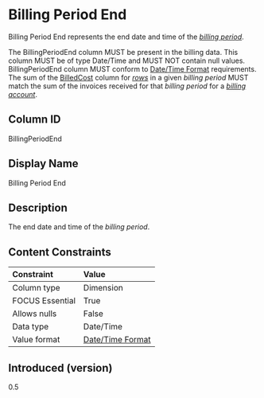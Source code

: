 # Billing Period End

Billing Period End represents the end date and time of the [*billing period*](#glossary:billing-period).

The BillingPeriodEnd column MUST be present in the billing data. This column MUST be of type Date/Time and MUST NOT contain null values. BillingPeriodEnd column MUST conform to [Date/Time Format](#date/timeformat) requirements. The sum of the [BilledCost](#billedcost) column for [*rows*](#glossary:row) in a given *billing period* MUST match the sum of the invoices received for that *billing period* for a [*billing account*](#glossary:billing-account).

## Column ID

BillingPeriodEnd

## Display Name

Billing Period End

## Description

The end date and time of the *billing period*.

## Content Constraints

| Constraint      | Value                                |
|:----------------|:-------------------------------------|
| Column type     | Dimension                            |
| FOCUS Essential | True                                 |
| Allows nulls    | False                                |
| Data type       | Date/Time                            |
| Value format    | [Date/Time Format](#date/timeformat) |

## Introduced (version)

0.5
